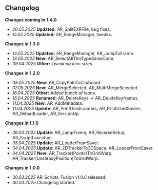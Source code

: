 ## Changelog
**Changes coming to 1.4.0**
- _20.05.2025_ **Updated:** AR_SplitEXRFile, bug fixes.
- _15.05.2025_ **Updated:** AR_RangeManager, tweaks.

**Changes in 1.3.0**
- _14.05.2025_ **Updated:** AR_RangeManager, AR_JumpToFrame.
- _14.05.2025_ **New:** AR_SelectAllThisTypeSameColor.
- _09.04.2025_ **Other:** *Tweaking icon sizes.*

**Changes in 1.2.0**
- _08.05.2025_ **New:** AR_CopyPathToClipboard.
- _07.05.2025_ **New:** AR_MergeSelected, AR_MultiMergeSelected.
- _16.04.2025_ **Other:** *Added bunch of icons.*
- _16.04.2025_ **Renamed:** AR_DeleteKeys -> AR_DeleteKeyframes.
- _11.04.2025_ **New:** AR_AddMetadata.
- _11.04.2025_ **Update:** AR_PrintUsedLoaders, AR_PrintUsedSavers, AR_ReloadLoader, AR_VersionUp.

**Changes in 1.1.0**
- _06.04.2025_ **Update:** AR_JumpFrame, AR_ReverseSetup, AR_ScriptLauncher.
- _05.04.2025_ **Update:** AR_LoaderFromSaver.
- _04.04.2025_ **Update:** AR_2DTrackerTo3DSpace, AR_LoaderFromSaver.
- _04.04.2025_ **New:** AR_Tracker(Points)ToGridWarp, AR_Tracker(UnsteadyPosition)ToGridWarp.

**Changes in 1.0.0**
- _30.03.2025_ AR_Scripts_Fusion v1.0.0 released.
- _30.03.2025_ Changelog started.